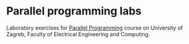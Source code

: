 # Parallel programming labs

Laboratory exercises for [Parallel Programming](https://www.fer.unizg.hr/en/course/parpro_b) course on University of Zagreb, Faculty of Electrical Engineering and Computing.
